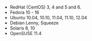 
* RedHat (CentOS) 3, 4 and 5 and 6.
* Fedora 10 - 16
* Ubuntu 10.04, 10.10, 11.04, 11.10, 12.04
* Debian Lenny, Squeeze
* Solaris 8, 10
* OpenSUSE 11.4
